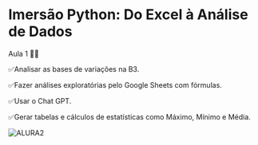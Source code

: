 # Imersão Python: Do Excel à Análise de Dados
Aula 1 👩‍💻

✅Analisar as bases de variações na B3.

✅Fazer análises exploratórias pelo Google Sheets com fórmulas.

✅Usar o Chat GPT.

✅Gerar tabelas e cálculos de estatísticas como Máximo, Mínimo e Média.

![ALURA2](https://github.com/mariaeduardaaBr/Imers-o-Python-Do-Excel-An-lise-de-Dados/assets/142453784/8bb34e6d-a5c1-445a-bbec-a808f5ed691d)
